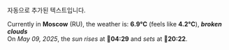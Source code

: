 
자동으로 추가된 텍스트입니다.

<!--START_SECTION:weather:moscow-->
Currently in **Moscow** (RU), the weather is: **6.9°C** (feels like **4.2°C**), ***broken clouds***<br/>
On *May 09, 2025*, the *sun rises* at 🌅**04:29** and *sets* at 🌇**20:22**.
<!--END_SECTION:weather-->
